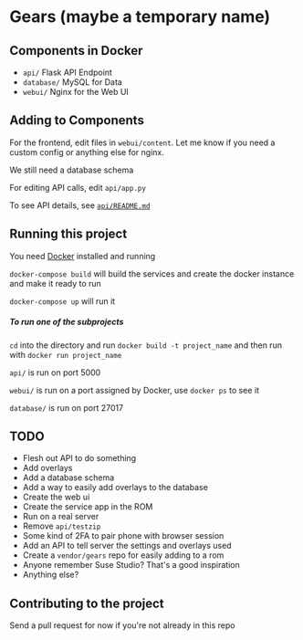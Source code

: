 Gears (maybe a temporary name)
======

Components in Docker
------
  - `api/` Flask API Endpoint
  - `database/` MySQL for Data
  - `webui/` Nginx for the Web UI

Adding to Components
------
For the frontend, edit files in `webui/content`. Let me know if you need a custom config or anything else for nginx.

We still need a database schema

For editing API calls, edit `api/app.py`

To see API details, see [`api/README.md`](api/README.md)


Running this project
------
You need [Docker](docker.com) installed and running

`docker-compose build` will build the services and create the docker instance and make it ready to run

`docker-compose up` will run it

##### To run one of the subprojects

`cd` into the directory and run `docker build -t project_name` and then run with `docker run project_name`

`api/` is run on port 5000

`webui/` is run on a port assigned by Docker, use `docker ps` to see it

`database/` is run on port 27017

TODO
------
 - Flesh out API to do something
 - Add overlays
 - Add a database schema
 - Add a way to easily add overlays to the database
 - Create the web ui
 - Create the service app in the ROM
 - Run on a real server
 - Remove `api/testzip`
 - Some kind of 2FA to pair phone with browser session
 - Add an API to tell server the settings and overlays used
 - Create a `vendor/gears` repo for easily adding to a rom
 - Anyone remember Suse Studio? That's a good inspiration
 - Anything else?

Contributing to the project
------
Send a pull request for now if you're not already in this repo
